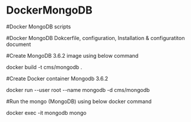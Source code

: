 # DockerMongoDB

#Docker MongoDB scripts

#Docker MongoDB Dokcerfile, configuration, Installation & configuratiton document


#Create MongoDB 3.6.2 image using below command

docker build -t cms/mongodb .


#Create Docker container Mongodb 3.6.2 

docker run --user root --name mongodb -d cms/mongodb



#Run the mongo (MongoDB) using below docker command

docker exec -it mongodb mongo
